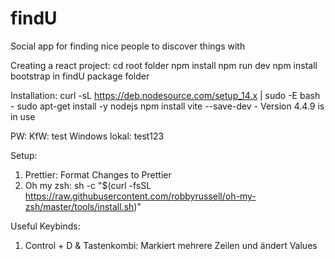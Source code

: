 # findU

Social app for finding nice people to discover things with

Creating a react project:
cd root folder
npm install
npm run dev
npm install bootstrap in findU package folder

Installation:
curl -sL https://deb.nodesource.com/setup_14.x | sudo -E bash -
sudo apt-get install -y nodejs
npm install vite --save-dev - Version 4.4.9 is in use

PW:
KfW: test
Windows lokal: test123

Setup:

1. Prettier: Format Changes to Prettier
2. Oh my zsh:
   sh -c "$(curl -fsSL https://raw.githubusercontent.com/robbyrussell/oh-my-zsh/master/tools/install.sh)"

Useful Keybinds:

1. Control + D & Tastenkombi: Markiert mehrere Zeilen und ändert Values
